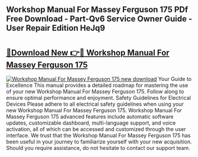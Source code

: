 ## Workshop Manual For Massey Ferguson 175 PDf Free Download - Part-Qv6 Service Owner Guide - User Repair Edition HeJq9

# <h2><a href="http://bc57170.oget.top/?id=Workshop+Manual+For+Massey+Ferguson+175">🔗Download New 👉🔴 Workshop Manual For Massey Ferguson 175</a></h2>

[![Workshop Manual For Massey Ferguson 175 new download](https://i.imgur.com/5g1atiW.png)](http://bc57170.oget.top/?id=Workshop+Manual+For+Massey+Ferguson+175)
Your Guide to Excellence This manual provides a detailed roadmap for mastering the use of your new Workshop Manual For Massey Ferguson 175. Follow along to ensure optimal performance and enjoyment. Safety Guidelines for Electrical Devices Please adhere to all electrical safety guidelines when using your new Workshop Manual For Massey Ferguson 175. Workshop Manual For Massey Ferguson 175 advanced features include automatic software updates, customizable dashboard, multi-language support, and voice activation, all of which can be accessed and customized through the user interface. We trust that the Workshop Manual For Massey Ferguson 175 has been useful in your journey to familiarize yourself with your new acquisition. Should you require assistance, do not hesitate to contact our support team.
